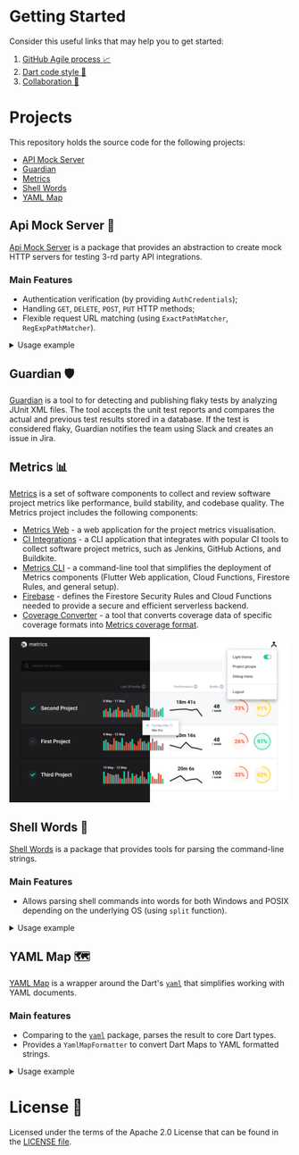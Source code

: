# Getting Started

Consider this useful links that may help you to get started:
1. [GitHub Agile process :chart_with_upwards_trend:](docs/02_process.md)
2. [Dart code style :nail_care:](docs/09_dart_code_style.md)
3. [Collaboration :raised_hands:](docs/10_collaboration.md)

# Projects
This repository holds the source code for the following projects:
- [API Mock Server](#api-mock-server-test_tube)
- [Guardian](#guardian-shield)
- [Metrics](#metrics-bar_chart)
- [Shell Words](#shell-words-shell)
- [YAML Map](#yaml-map-world_map)

## Api Mock Server :test_tube:
[Api Mock Server](api_mock_server) is a package that provides an abstraction to create mock HTTP servers for testing 3-rd party API integrations.

### Main Features
- Authentication verification (by providing `AuthCredentials`);
- Handling `GET`, `DELETE`, `POST`, `PUT` HTTP methods;
- Flexible request URL matching (using `ExactPathMatcher`, `RegExpPathMatcher`).

<details>
  <summary>Usage example</summary>

Consider this short example on how to use the API Mock Server.

First, let's consider we have the following API client, and we need to test its `fetchBar` method:
```dart
import 'package:http/http.dart' as http;

class TestClient {
  final String apiUrl;

  const TestClient(this.apiUrl);

  Future<String> fetchBar() async {
    final response = await http.get('$apiUrl/foo');

    if (response.statusCode != 200) return null;

    return response.body;
  }
}
```

After that, let's implement an Api Mock server to test the `TestClient`.
```dart
class MockServer extends ApiMockServer {
  @override
  List<RequestHandler> get handlers => [
        RequestHandler.get(
          pathMatcher: ExactPathMatcher('/foo'),
          dispatcher: _fooHandler,
        ),
      ];

  Future<void> _fooHandler(HttpRequest request) async {
    request.response.write('bar');
    
    await request.response.flush();
    await request.response.close();
  }
}
```

Now, let's use the created `MockServer` in tests:
```dart
void main() {
  group("TestClient", () {
    final mockServer = MockServer();
    TestClient client;

    setUpAll(() async {
      await mockServer.start();
      client = TestClient(mockServer.url);
    });

    test(
      ".fetchBar() returns 'bar'",
          () async {
        const expectedResponse = 'bar';

        final actualResponse = await client.fetchBar();

        expect(actualResponse, equals(expectedResponse));
      },
    );
  });
}
```
</details>

## Guardian :shield:
[Guardian](guardian) is a tool to for detecting and publishing flaky tests by analyzing JUnit XML files. The tool accepts the unit test reports and compares the actual and previous test results stored in a database. If the test is considered flaky, Guardian notifies the team using Slack and creates an issue in Jira.

## Metrics :bar_chart:
[Metrics](metrics/readme.md) is a set of software components to collect and review software project metrics like performance, build stability, and codebase quality.
The Metrics project includes the following components:
- [Metrics Web](metrics/web) - a web application for the project metrics visualisation.
- [CI Integrations](metrics/ci_integrations) - a CLI application that integrates with popular CI tools to collect software project metrics, such as Jenkins, GitHub Actions, and Buildkite.
- [Metrics CLI](metrics/cli) - a command-line tool that simplifies the deployment of Metrics components (Flutter Web application, Cloud Functions, Firestore Rules, and general setup).
- [Firebase](metrics/firebase) - defines the Firestore Security Rules and Cloud Functions needed to provide a secure and efficient serverless backend.
- [Coverage Converter](metrics/coverage_converter) - a tool that converts coverage data of specific coverage formats into [Metrics coverage format](https://github.com/platform-platform/monorepo/blob/master/metrics/ci_integrations/docs/01_ci_integration_module_architecture.md#coverage-report-format).

![Metrics Dashboard](docs/images/dashboard_ui.png)

## Shell Words :shell:
[Shell Words](shell_words) is a package that provides tools for parsing the command-line strings.

### Main Features
- Allows parsing shell commands into words for both Windows and POSIX depending on the underlying OS (using `split` function).

<details>
  <summary>Usage example</summary>

Consider this short example on how to use the shell words parser.

```dart
import 'package:shell_words/shell_words.dart';

void main() {
  final shellWords = split('cd foo/bar --some-flag=flag');

  print(shellWords.words); // [cd, foo/bar, --some-flag=flag]
  print(shellWords.error); // any occurred error
}
```

</details>

## YAML Map :world_map:
[YAML Map](yaml_map) is a wrapper around the Dart's [`yaml`](https://pub.dev/packages/yaml) that simplifies working with YAML documents.

### Main features
- Comparing to the [`yaml`](https://pub.dev/packages/yaml) package, parses the result to core Dart types.
- Provides a `YamlMapFormatter` to convert Dart Maps to YAML formatted strings.

<details>
  <summary>Usage example</summary>

Consider this short example on how to use the main `YamlMapParser` and `YamlMapFormatter` classes:

```dart
import 'package:yaml_map/src/yaml_map_formatter.dart';
import 'package:yaml_map/src/yaml_map_parser.dart';

void main() {
  const yaml = '''
  foo:
    bar:
      baz: 1
  ''';

  const yamlMapParser = YamlMapParser();
  final parsedYaml = yamlMapParser.parse(yaml);

  print(parsedYaml); // {foo: {bar: {baz: 1}}}
  print(parsedYaml['foo']); // {bar: {baz: 1}}
  print(parsedYaml['foo']['bar']); // {baz: 1}
  print(parsedYaml['foo']['bar']['baz']); // 1

  final yamlFormatter = YamlMapFormatter();
  print(yamlFormatter.format(parsedYaml));
  // foo: 
  //   bar: 
  //     baz: 1
}
```

</details>

# License :scroll:
Licensed under the terms of the Apache 2.0 License that can be found in the [LICENSE file](https://github.com/platform-platform/monorepo/blob/master/LICENSE).

